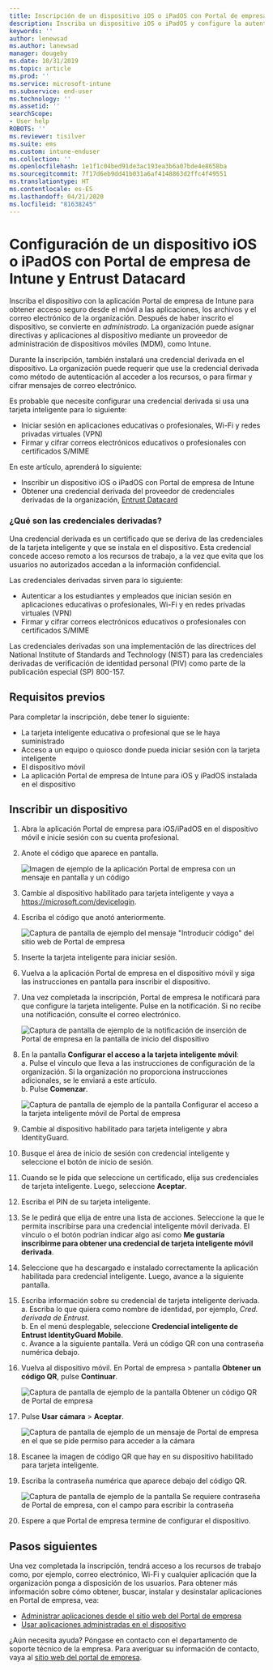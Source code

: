 ```yaml
---
title: Inscripción de un dispositivo iOS o iPadOS con Portal de empresa de Intune y Entrust Datacard
description: Inscriba un dispositivo iOS o iPadOS y configure la autenticación de credenciales derivadas con Entrust Datacard.
keywords: ''
author: lenewsad
ms.author: lanewsad
manager: dougeby
ms.date: 10/31/2019
ms.topic: article
ms.prod: ''
ms.service: microsoft-intune
ms.subservice: end-user
ms.technology: ''
ms.assetid: ''
searchScope:
- User help
ROBOTS: ''
ms.reviewer: tisilver
ms.suite: ems
ms.custom: intune-enduser
ms.collection: ''
ms.openlocfilehash: 1e1f1c04bed91de3ac193ea3b6a07bde4e8658ba
ms.sourcegitcommit: 7f17d6eb9dd41b031a6af4148863d2ffc4f49551
ms.translationtype: HT
ms.contentlocale: es-ES
ms.lasthandoff: 04/21/2020
ms.locfileid: "81638245"
---
```

# <a name="set-up-ios-or-ipados-device-with-company-portal-and-entrust-datacard"></a>Configuración de un dispositivo iOS o iPadOS con Portal de empresa de Intune y Entrust Datacard

Inscriba el dispositivo con la aplicación Portal de empresa de Intune para obtener acceso seguro desde el móvil a las aplicaciones, los archivos y el correo electrónico de la organización. Después de haber inscrito el dispositivo, se convierte en *administrado*. La organización puede asignar directivas y aplicaciones al dispositivo mediante un proveedor de administración de dispositivos móviles (MDM), como Intune.  

Durante la inscripción, también instalará una credencial derivada en el dispositivo. La organización puede requerir que use la credencial derivada como método de autenticación al acceder a los recursos, o para firmar y cifrar mensajes de correo electrónico. 

Es probable que necesite configurar una credencial derivada si usa una tarjeta inteligente para lo siguiente:  

* Iniciar sesión en aplicaciones educativas o profesionales, Wi-Fi y redes privadas virtuales (VPN)
* Firmar y cifrar correos electrónicos educativos o profesionales con certificados S/MIME  

En este artículo, aprenderá lo siguiente:  

   * Inscribir un dispositivo iOS o iPadOS con Portal de empresa de Intune  
   * Obtener una credencial derivada del proveedor de credenciales derivadas de la organización, [Entrust Datacard](https://www.entrustdatacard.com/)  

### <a name="what-are-derived-credentials"></a>¿Qué son las credenciales derivadas?  
Una credencial derivada es un certificado que se deriva de las credenciales de la tarjeta inteligente y que se instala en el dispositivo. Esta credencial concede acceso remoto a los recursos de trabajo, a la vez que evita que los usuarios no autorizados accedan a la información confidencial.  

Las credenciales derivadas sirven para lo siguiente: 
* Autenticar a los estudiantes y empleados que inician sesión en aplicaciones educativas o profesionales, Wi-Fi y en redes privadas virtuales (VPN)
* Firmar y cifrar correos electrónicos educativos o profesionales con certificados S/MIME

Las credenciales derivadas son una implementación de las directrices del National Institute of Standards and Technology (NIST) para las credenciales derivadas de verificación de identidad personal (PIV) como parte de la publicación especial (SP) 800-157.  

## <a name="prerequisites"></a>Requisitos previos

 Para completar la inscripción, debe tener lo siguiente:

* La tarjeta inteligente educativa o profesional que se le haya suministrado
* Acceso a un equipo o quiosco donde pueda iniciar sesión con la tarjeta inteligente
* El dispositivo móvil
* La aplicación Portal de empresa de Intune para iOS y iPadOS instalada en el dispositivo  


## <a name="enroll-device"></a>Inscribir un dispositivo  
1. Abra la aplicación Portal de empresa para iOS/iPadOS en el dispositivo móvil e inicie sesión con su cuenta profesional.  

2. Anote el código que aparece en pantalla.  

    ![Imagen de ejemplo de la aplicación Portal de empresa con un mensaje en pantalla y un código](./media/copy-code-intercede.png)   

3. Cambie al dispositivo habilitado para tarjeta inteligente y vaya a https://microsoft.com/devicelogin. 
4. Escriba el código que anotó anteriormente.  

    ![Captura de pantalla de ejemplo del mensaje "Introducir código" del sitio web de Portal de empresa](./media/enter-code-intercede.png)   

5. Inserte la tarjeta inteligente para iniciar sesión.   
6. Vuelva a la aplicación Portal de empresa en el dispositivo móvil y siga las instrucciones en pantalla para inscribir el dispositivo.  
7. Una vez completada la inscripción, Portal de empresa le notificará para que configure la tarjeta inteligente. Pulse en la notificación. Si no recibe una notificación, consulte el correo electrónico.   

    ![Captura de pantalla de ejemplo de la notificación de inserción de Portal de empresa en la pantalla de inicio del dispositivo](./media/action-required-in-app-intercede.png)  

8. En la pantalla **Configurar el acceso a la tarjeta inteligente móvil**:   
    a. Pulse el vínculo que lleva a las instrucciones de configuración de la organización. Si la organización no proporciona instrucciones adicionales, se le enviará a este artículo.  
    b. Pulse **Comenzar**.  

    ![Captura de pantalla de ejemplo de la pantalla Configurar el acceso a la tarjeta inteligente móvil de Portal de empresa](./media/smart-card-info-intercede.png)

9. Cambie al dispositivo habilitado para tarjeta inteligente y abra IdentityGuard. 
10. Busque el área de inicio de sesión con credencial inteligente y seleccione el botón de inicio de sesión.  
11. Cuando se le pida que seleccione un certificado, elija sus credenciales de tarjeta inteligente. Luego, seleccione **Aceptar**. 
12. Escriba el PIN de su tarjeta inteligente.  
13. Se le pedirá que elija de entre una lista de acciones. Seleccione la que le permita inscribirse para una credencial inteligente móvil derivada. El vínculo o el botón podrían indicar algo así como **Me gustaría inscribirme para obtener una credencial de tarjeta inteligente móvil derivada**.  
14. Seleccione que ha descargado e instalado correctamente la aplicación habilitada para credencial inteligente. Luego, avance a la siguiente pantalla.   
15. Escriba información sobre su credencial de tarjeta inteligente derivada.  
    a. Escriba lo que quiera como nombre de identidad, por ejemplo, *Cred. derivada de Entrust*.  
    b. En el menú desplegable, seleccione **Credencial inteligente de Entrust IdentityGuard Mobile**.  
    c. Avance a la siguiente pantalla. Verá un código QR con una contraseña numérica debajo.  

16. Vuelva al dispositivo móvil. En Portal de empresa > pantalla **Obtener un código QR**, pulse **Continuar**. 

    ![Captura de pantalla de ejemplo de la pantalla Obtener un código QR de Portal de empresa](./media/get-qr-code-intercede.png)  
17. Pulse **Usar cámara** > **Aceptar**.  

    ![Captura de pantalla de ejemplo de un mensaje de Portal de empresa en el que se pide permiso para acceder a la cámara](./media/allow-cp-camera-access-intercede.png)  
18. Escanee la imagen de código QR que hay en su dispositivo habilitado para tarjeta inteligente.  
19. Escriba la contraseña numérica que aparece debajo del código QR.  

    ![Captura de pantalla de ejemplo de la pantalla Se requiere contraseña de Portal de empresa, con el campo para escribir la contraseña](./media/enter-password-derived-credentials.png)   

20. Espere a que Portal de empresa termine de configurar el dispositivo.  


## <a name="next-steps"></a>Pasos siguientes  
Una vez completada la inscripción, tendrá acceso a los recursos de trabajo como, por ejemplo, correo electrónico, Wi-Fi y cualquier aplicación que la organización ponga a disposición de los usuarios. Para obtener más información sobre cómo obtener, buscar, instalar y desinstalar aplicaciones en Portal de empresa, vea:

* [Administrar aplicaciones desde el sitio web del Portal de empresa](manage-apps-cpweb.md)  
* [Usar aplicaciones administradas en el dispositivo](use-managed-apps-on-your-device-ios.md)  

¿Aún necesita ayuda? Póngase en contacto con el departamento de soporte técnico de la empresa. Para averiguar su información de contacto, vaya al [sitio web del portal de empresa](https://go.microsoft.com/fwlink/?linkid=2010980).  
